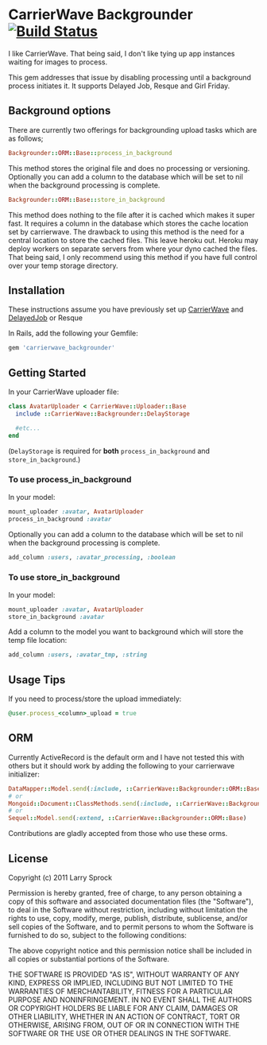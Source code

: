 # CarrierWave Backgrounder [![Build Status](https://secure.travis-ci.org/lardawge/carrierwave_backgrounder.png)](http://travis-ci.org/lardawge/carrierwave_backgrounder)

I like CarrierWave. That being said, I don't like tying up app instances waiting for images to process.

This gem addresses that issue by disabling processing until a background process initiates it.
It supports Delayed Job, Resque and Girl Friday.

## Background options

There are currently two offerings for backgrounding upload tasks which are as follows;

```ruby
Backgrounder::ORM::Base::process_in_background
```

This method stores the original file and does no processing or versioning. Optionally you can add a column to the database which will be set to nil when the background processing is complete.

```ruby
Backgrounder::ORM::Base::store_in_background
```

This method does nothing to the file after it is cached which makes it super fast. It requires a column in the database which stores the cache location set by carrierwave. The drawback to using this method is the need for a central location to store the cached files. This leave heroku out. Heroku may deploy workers on separate servers from where your dyno cached the files. That being said, I only recommend using this method if you have full control over your temp storage directory.

## Installation

These instructions assume you have previously set up [CarrierWave](https://github.com/jnicklas/carrierwave) and [DelayedJob](https://github.com/collectiveidea/delayed_job) or Resque

In Rails, add the following your Gemfile:

```ruby
gem 'carrierwave_backgrounder'
```

## Getting Started

In your CarrierWave uploader file:

```ruby
class AvatarUploader < CarrierWave::Uploader::Base
  include ::CarrierWave::Backgrounder::DelayStorage

  #etc...
end
```

(`DelayStorage` is required for **both** `process_in_background` and `store_in_background`.)

### To use process_in_background

In your model:

```ruby
mount_uploader :avatar, AvatarUploader
process_in_background :avatar
```

Optionally you can add a column to the database which will be set to nil when the background processing is complete.

```ruby
add_column :users, :avatar_processing, :boolean
```

### To use store_in_background

In your model:

```ruby
mount_uploader :avatar, AvatarUploader
store_in_background :avatar
```

Add a column to the model you want to background which will store the temp file location:

```ruby
add_column :users, :avatar_tmp, :string
```

## Usage Tips

If you need to process/store the upload immediately:

```ruby
@user.process_<column>_upload = true
```

## ORM

Currently ActiveRecord is the default orm and I have not tested this with others but it should work by adding the following to your carrierwave initializer:

```ruby
DataMapper::Model.send(:include, ::CarrierWave::Backgrounder::ORM::Base)
# or
Mongoid::Document::ClassMethods.send(:include, ::CarrierWave::Backgrounder::ORM::Base)
# or
Sequel::Model.send(:extend, ::CarrierWave::Backgrounder::ORM::Base)
```

Contributions are gladly accepted from those who use these orms.

## License

Copyright (c) 2011 Larry Sprock

Permission is hereby granted, free of charge, to any person obtaining
a copy of this software and associated documentation files (the
"Software"), to deal in the Software without restriction, including
without limitation the rights to use, copy, modify, merge, publish,
distribute, sublicense, and/or sell copies of the Software, and to
permit persons to whom the Software is furnished to do so, subject to
the following conditions:

The above copyright notice and this permission notice shall be
included in all copies or substantial portions of the Software.

THE SOFTWARE IS PROVIDED "AS IS", WITHOUT WARRANTY OF ANY KIND,
EXPRESS OR IMPLIED, INCLUDING BUT NOT LIMITED TO THE WARRANTIES OF
MERCHANTABILITY, FITNESS FOR A PARTICULAR PURPOSE AND
NONINFRINGEMENT. IN NO EVENT SHALL THE AUTHORS OR COPYRIGHT HOLDERS BE
LIABLE FOR ANY CLAIM, DAMAGES OR OTHER LIABILITY, WHETHER IN AN ACTION
OF CONTRACT, TORT OR OTHERWISE, ARISING FROM, OUT OF OR IN CONNECTION
WITH THE SOFTWARE OR THE USE OR OTHER DEALINGS IN THE SOFTWARE.
